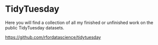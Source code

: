 # TidyTuesday
Here you will find a collection of all my finished or unfinished work on the public TidyTuesday datasets.

https://github.com/rfordatascience/tidytuesday

